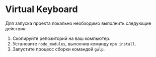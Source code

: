 # Virtual Keyboard

Для запуска проекта локально необходимо выполнить следующие действия:

1. Скопируйте репозиторий на ваш компьютер.
2. Установите `node_modules`, выполнив команду `npm install`.
3. Запустите процесс сборки командой `gulp`.